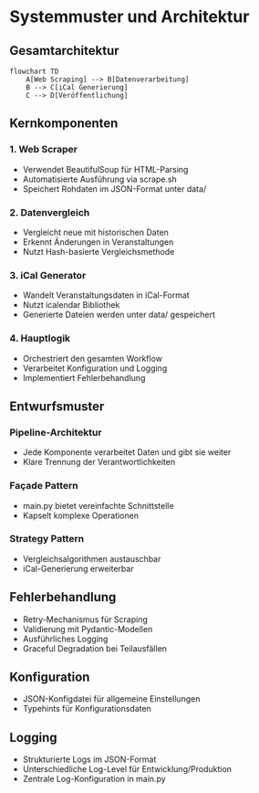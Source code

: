 # Systemmuster und Architektur

## Gesamtarchitektur

```mermaid
flowchart TD
    A[Web Scraping] --> B[Datenverarbeitung]
    B --> C[iCal Generierung]
    C --> D[Veröffentlichung]
```

## Kernkomponenten

### 1. Web Scraper
- Verwendet BeautifulSoup für HTML-Parsing
- Automatisierte Ausführung via scrape.sh
- Speichert Rohdaten im JSON-Format unter data/

### 2. Datenvergleich
- Vergleicht neue mit historischen Daten
- Erkennt Änderungen in Veranstaltungen
- Nutzt Hash-basierte Vergleichsmethode

### 3. iCal Generator
- Wandelt Veranstaltungsdaten in iCal-Format
- Nutzt icalendar Bibliothek
- Generierte Dateien werden unter data/ gespeichert

### 4. Hauptlogik
- Orchestriert den gesamten Workflow
- Verarbeitet Konfiguration und Logging
- Implementiert Fehlerbehandlung

## Entwurfsmuster

### Pipeline-Architektur
- Jede Komponente verarbeitet Daten und gibt sie weiter
- Klare Trennung der Verantwortlichkeiten

### Façade Pattern
- main.py bietet vereinfachte Schnittstelle
- Kapselt komplexe Operationen

### Strategy Pattern
- Vergleichsalgorithmen austauschbar
- iCal-Generierung erweiterbar

## Fehlerbehandlung
- Retry-Mechanismus für Scraping
- Validierung mit Pydantic-Modellen
- Ausführliches Logging
- Graceful Degradation bei Teilausfällen

## Konfiguration
- JSON-Konfigdatei für allgemeine Einstellungen
- Typehints für Konfigurationsdaten

## Logging
- Strukturierte Logs im JSON-Format
- Unterschiedliche Log-Level für Entwicklung/Produktion
- Zentrale Log-Konfiguration in main.py
